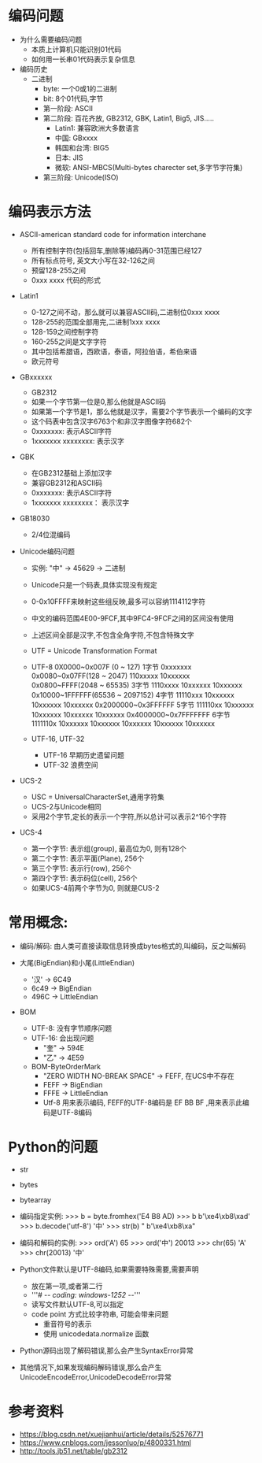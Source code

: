 # 编码问题
- 为什么需要编码问题
    - 本质上计算机只能识别01代码
    - 如何用一长串01代码表示复杂信息
- 编码历史
    - 二进制
        - byte: 一个0或1的二进制
        - bit: 8个01代码,字节
        - 第一阶段: ASCII
        - 第二阶段: 百花齐放, GB2312, GBK, Latin1, Big5, JIS.....
            - Latin1: 兼容欧洲大多数语言
            - 中国: GBxxxx
            - 韩国和台湾: BIG5
            - 日本: JIS
            - 微软: ANSI-MBCS(Multi-bytes charecter set,多字节字符集)
        - 第三阶段: Unicode(ISO)
         
# 编码表示方法
- ASCII-american standard code for information interchane
    - 所有控制字符(包括回车,删除等)编码再0-31范围已经127
    - 所有标点符号, 英文大小写在32-126之间
    - 预留128-255之间
    - 0xxx xxxx 代码的形式
- Latin1
    - 0-127之间不动，那么就可以兼容ASCII码,二进制位0xxx xxxx
    - 128-255的范围全部用完,二进制1xxx xxxx
    - 128-159之间控制字符
    - 160-255之间是文字字符
    - 其中包括希腊语，西欧语，泰语，阿拉伯语，希伯来语
    - 欧元符号
- GBxxxxxx
    - GB2312
    - 如果一个字节第一位是0,那么他就是ASCII码
    - 如果第一个字节是1，那么他就是汉字，需要2个字节表示一个编码的文字
    - 这个码表中包含汉字6763个和非汉字图像字符682个
    - 0xxxxxxx: 表示ASCII字符
    - 1xxxxxxx xxxxxxxx: 表示汉字 
- GBK
    - 在GB2312基础上添加汉字
    - 兼容GB2312和ASCII码
    - 0xxxxxxx: 表示ASCII字符
    - 1xxxxxxx xxxxxxxx： 表示汉字    
- GB18030
    - 2/4位混编码 
    
- Unicode编码问题
    - 实例: "中" -> 45629 -> 二进制
    - Unicode只是一个码表,具体实现没有规定
    - 0-0x10FFFF来映射这些组反映,最多可以容纳1114112字符
    - 中文的编码范围4E00-9FCF,其中9FC4-9FCF之间的区间没有使用
    - 上述区间全部是汉字,不包含全角字符,不包含特殊文字
    - UTF = Unicode Transformation Format
    - UTF-8
            0X0000~0x007F   (0 ~ 127)    1字节  0xxxxxxx
            0x0080~0x07FF(128 ~ 2047)    110xxxxx 10xxxxxx
            0x0800~FFFF(2048 ~ 65535)    3字节  1110xxxx 10xxxxxx 10xxxxxx
            0x10000~1FFFFFF(65536 ~ 2097152)    4字节    11110xxx 10xxxxxx 10xxxxxx 10xxxxxx
            0x2000000~0x3FFFFFF     5字节     111110xx    10xxxxxx    10xxxxxx    10xxxxxx    10xxxxxx
            0x4000000~0x7FFFFFFF    6字节     1111110x    10xxxxxx    10xxxxxx    10xxxxxx    10xxxxxx    10xxxxxx
    
    - UTF-16, UTF-32
        - UTF-16 早期历史遗留问题
        - UTF-32 浪费空间
        
- UCS-2
    - USC = UniversalCharacterSet,通用字符集
    - UCS-2与Unicode相同
    - 采用2个字节,定长的表示一个字符,所以总计可以表示2^16个字符
- UCS-4
    - 第一个字节: 表示组(group), 最高位为0, 则有128个
    - 第二个字节: 表示平面(Plane), 256个
    - 第三个字节: 表示行(row), 256个
    - 第四个字节: 表示码位(cell), 256个
    - 如果UCS-4前两个字节为0, 则就是CUS-2
    
# 常用概念:
- 编码/解码: 由人类可直接读取信息转换成bytes格式的,叫编码，反之叫解码
- 大尾(BigEndian)和小尾(LittleEndian)        
    - '汉' -> 6C49
    - 6c49 -> BigEndian
    - 496C -> LittleEndian

- BOM
    - UTF-8: 没有字节顺序问题
    - UTF-16: 会出现问题
        - "奎" -> 594E
        - "乙" -> 4E59
    - BOM-ByteOrderMark
        - "ZERO WIDTH NO-BREAK SPACE" -> FEFF, 在UCS中不存在
        - FEFF -> BigEndian
        - FFFE -> LittleEndian
        - Utf-8 用来表示编码, FEFF的UTF-8编码是 EF BB BF ,用来表示此编码是UTF-8编码
        
# Python的问题
- str
- bytes
- bytearray
- 编码指定实例:
        >>> b = byte.fromhex('E4 B8 AD) 
        >>> b
        b'\xe4\xb8\xad'
        >>> b.decode('utf-8')
        '中'
        >>> str(b)
        "   b'\\xe4\\xb8\\xa"
        
- 编码和解码的实例:
        >>> ord('A')
        65
        >>> ord('中')
        20013
        >>> chr(65)
        'A'
        >>> chr(20013)
        '中'

- Python文件默认是UTF-8编码,如果需要特殊需要,需要声明
    - 放在第一项,或者第二行
    - '''# -*- coding: windows-1252 -*-'''  
    - 读写文件默认UTF-8,可以指定
    - code point 方式比较字符串, 可能会带来问题
        - 重音符号的表示
        - 使用 unicodedata.normalize 函数
- Python源码出现了解码错误,那么会产生SyntaxError异常
- 其他情况下,如果发现编码解码错误,那么会产生UnicodeEncodeError,UnicodeDecodeError异常

# 参考资料
- https://blog.csdn.net/xuejianhui/article/details/52576771
- https://www.cnblogs.com/jessonluo/p/4800331.html
- http://tools.jb51.net/table/gb2312                       